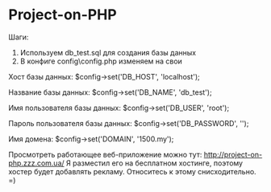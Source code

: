 # Project-on-PHP

Шаги:
1. Используем db_test.sql для создания базы данных
2. В конфиге config\config.php изменяем на свои

Хост базы данных:
$config->set('DB_HOST', 'localhost');

Название базы данных:
$config->set('DB_NAME', 'db_test');

Имя пользователя базы данных:
$config->set('DB_USER', 'root');

Пароль пользователя базы данных:
$config->set('DB_PASSWORD', '');

Имя домена:
$config->set('DOMAIN', '1500.my');


Просмотреть работающее веб-приложение можно тут: http://project-on-php.zzz.com.ua/
Я разместил его на бесплатном хостинге, поэтому хостер будет добавлять рекламу. Относитесь к этому снисходительно. =)
